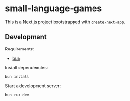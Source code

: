 # small-language-games

This is a [Next.js](https://nextjs.org) project bootstrapped with [`create-next-app`](https://nextjs.org/docs/pages/api-reference/create-next-app).

## Development

Requirements:
- [bun](https://bun.sh/)

Install dependencies:
```sh
bun install
```

Start a development server:
```sh
bun run dev
```
